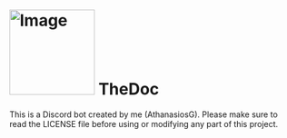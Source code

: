 # <img src="https://github.com/user-attachments/assets/3f4b46df-3817-4e3f-92a8-d32d91e1a336" width="150" alt="Image"> TheDoc
This is a Discord bot created by me (AthanasiosG).
Please make sure to read the LICENSE file before using or modifying any part of this project.
